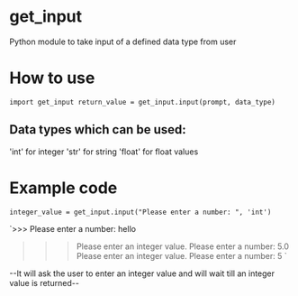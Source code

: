 # get_input
Python module to take input of a defined data type from user

# How to use

`import get_input
return_value = get_input.input(prompt, data_type)`


## Data types which can be used:
  'int' for integer
  'str' for string
  'float' for float values
  
  
# Example code
`integer_value = get_input.input("Please enter a number: ", 'int')`

`>>> Please enter a number: hello
>>> Please enter an integer value.
>>> Please enter a number: 5.0
>>> Please enter an integer value.
>>> Please enter a number: 5
>>> `

--It will ask the user to enter an integer value and will wait till an integer value is returned--
